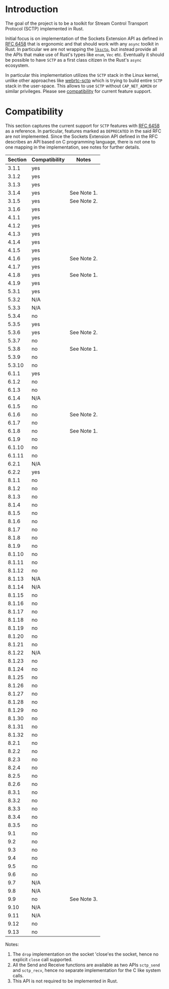 # Introduction

The goal of the project is to be a toolkit for Stream Control Transport Protocol (SCTP) implemented in Rust.

Initial focus is on implementation of the Sockets Extension API as defined in [RFC 6458](https://www.rfc-editor.org/rfc/rfc6458.txt) that is ergonomic and that should work with any `async` toolkit in Rust. In particular we are not wrapping the [`lksctp`](https://lksctp.sourceforge.net/), but instead provide all the APIs that make use of Rust's types like `enum`, `Vec` etc. Eventually it should be possible to have `SCTP` as a first class citizen in the Rust's `async` ecosystem.

In particular this implementation utilizes the `SCTP` stack in the Linux kernel, unlike other approaches like [webrtc-sctp]() which is trying to build entire `SCTP` stack in the user-space. This allows to use `SCTP` without `CAP_NET_ADMIN` or similar privileges. Please see [compatibility](#compatibility) for current feature support.

# Compatibility

This section captures the current support for `SCTP` features with [RFC 6458](https://www.rfc-editor.org/rfc/rfc6458.txt) as a reference. In particular, features marked as `DEPRECATED` in the said RFC are not implemented. Since the Sockets Extension API defined in the RFC describes an API based on C programming language, there is not one to one mapping in the implementation, see notes for further details.

| Section | Compatibility | Notes |
| ---- | ---- | ---- |
| 3.1.1 | yes | |
| 3.1.2 | yes | |
| 3.1.3 | yes | |
| 3.1.4 | yes | See Note 1. |
| 3.1.5 | yes | See Note 2. |
| 3.1.6 | yes | |
| 4.1.1 | yes | |
| 4.1.2 | yes | |
| 4.1.3 | yes | |
| 4.1.4 | yes | |
| 4.1.5 | yes | |
| 4.1.6 | yes | See Note 2. |
| 4.1.7 | yes | |
| 4.1.8 | yes | See Note 1. |
| 4.1.9 | yes | |
| 5.3.1 | yes | |
| 5.3.2 | N/A | |
| 5.3.3 | N/A | |
| 5.3.4 | no | |
| 5.3.5 | yes | |
| 5.3.6 | yes | See Note 2. |
| 5.3.7 | no | |
| 5.3.8 | no | See Note 1. |
| 5.3.9 | no | |
| 5.3.10 | no | |
| 6.1.1 | yes | |
| 6.1.2 | no | |
| 6.1.3 | no | |
| 6.1.4 | N/A | |
| 6.1.5 | no | |
| 6.1.6 | no | See Note 2. |
| 6.1.7 | no | |
| 6.1.8 | no | See Note 1. |
| 6.1.9 | no | |
| 6.1.10 | no | |
| 6.1.11 | no | |
| 6.2.1 | N/A | |
| 6.2.2 | yes | |
| 8.1.1 | no | |
| 8.1.2 | no | |
| 8.1.3 | no | |
| 8.1.4 | no | |
| 8.1.5 | no | |
| 8.1.6 | no | |
| 8.1.7 | no | |
| 8.1.8 | no | |
| 8.1.9 | no | |
| 8.1.10 | no | |
| 8.1.11 | no | |
| 8.1.12 | no | |
| 8.1.13 | N/A | |
| 8.1.14 | N/A | |
| 8.1.15 | no | |
| 8.1.16 | no | |
| 8.1.17 | no | |
| 8.1.18 | no | |
| 8.1.19 | no | |
| 8.1.20 | no | |
| 8.1.21 | no | |
| 8.1.22 | N/A | |
| 8.1.23 | no | |
| 8.1.24 | no | |
| 8.1.25 | no | |
| 8.1.26 | no | |
| 8.1.27 | no | |
| 8.1.28 | no | |
| 8.1.29 | no | |
| 8.1.30 | no | |
| 8.1.31 | no | |
| 8.1.32 | no | |
| 8.2.1 | no | |
| 8.2.2 | no | |
| 8.2.3 | no | |
| 8.2.4 | no | |
| 8.2.5 | no | |
| 8.2.6 | no | |
| 8.3.1 | no | |
| 8.3.2 | no | |
| 8.3.3 | no | |
| 8.3.4 | no | |
| 8.3.5 | no | |
| 9.1 | no | |
| 9.2 | no | |
| 9.3 | no | |
| 9.4 | no | |
| 9.5 | no | |
| 9.6 | no | |
| 9.7 | N/A | |
| 9.8 | N/A | |
| 9.9 | no | See Note 3.|
| 9.10 | N/A | |
| 9.11 | N/A | |
| 9.12 | no | |
| 9.13 | no | |

Notes:
1. The `drop` implementation on the socket 'close'es the socket, hence no explicit `close` call supported.
2. All the Send and Receive functions are available as two APIs `sctp_send` and `sctp_recv`, hence no separate implementation for the C like system calls.
3. This API is not required to be implemented in Rust.
